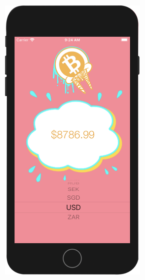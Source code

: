 <p align="center">
<img src="https://github.com/gpeppel/Bitcoin-Banker-App/blob/master/s1.png" alt="ss" width=438px height=869px>
</p>
